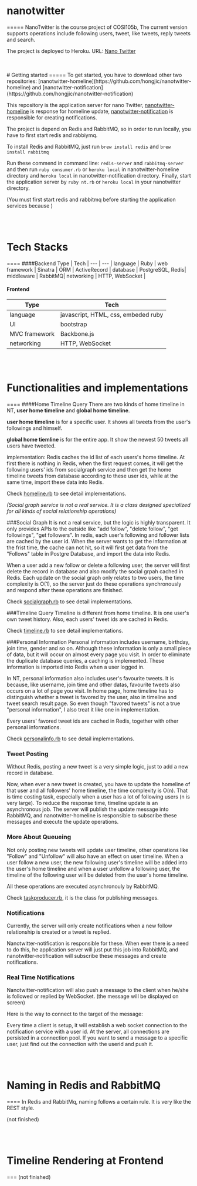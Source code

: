 # nanotwitter 
=====
NanoTwitter is the course project of COSI105b, 
The current version supports operations include following users, tweet, like tweets, reply tweets and search.

The project is deployed to Heroku. URL: [Nano Twitter](https://nanotwitter-xx.herokuapp.com)

<br/>
<br/>
# Getting started
=====
To get started, you have to download other two repositories: [nanotwitter-homeline](https://github.com/hongjic/nanotwitter-homeline) and [nanotwitter-notification](https://github.com/hongjic/nanotwitter-notification)
 
This repository is the application server for nano Twitter, [nanotwitter-homeline](https://github.com/hongjic/nanotwitter-homeline) is response for homeline update, [nanotwitter-notification](https://github.com/hongjic/nanotwitter-notification) is responsible for creating notifications.

The project is depend on Redis and RabbitMQ, so in order to run locally, you have to first start redis and rabbiymq. 

To install Redis and RabbitMQ, just run ``brew install redis`` and ``brew install rabbitmq``

Run these commend in command line: ``redis-server`` and ``rabbitmq-server`` and then run ``ruby consumer.rb`` or ``heroku local`` in nanotwitter-homeline directory and ``heroku local`` in nanotwitter-notification directory. Finally, start the application server by ``ruby nt.rb`` or ``heroku local`` in your nanotwitter directory.

(You must first start redis and rabbitmq before starting the application services because )

<br/>
<br/>

# Tech Stacks
====
####Backend
Type | Tech | 
--- | --- |
language | Ruby |
web framework | Sinatra |
ORM | ActiveRecord |
database | PostgreSQL, Redis|
middleware | RabbitMQ|
networking | HTTP, WebSocket |

#### Frontend
Type | Tech |
--- | --- |
language | javascript, HTML, css, embeded ruby |
UI | bootstrap |
MVC framework | Backbone.js |
networking | HTTP, WebSocket |

<br/>
<br/>



# Functionalities and implementations
====
####Home Timeline Query
There are two kinds of home timeline in NT, **user home timeline** and **global home timeline**.

**user home timeline** is for a specific user. It shows all tweets from the user's followings and himself. 

**global home tiemline** is for the entire app. It show the newest 50 tweets all users have tweeted.

implementation: Redis caches the id list of each users's home timeline. At first there is nothing in Redis, when the first request comes, it will get the following users' ids from socialgraph service and then get the home timeline tweets from database according to these user ids, while at the same time, import these data into Redis.

Check [homeline.rb](https://github.com/hongjic/nanotwitter/blob/master/lib/caching/homeline.rb) to see detail implementations.

*(Social graph service is not a real service. It is a class designed specialized for all kinds of social relationship operations)*

###Social Graph
It is not a real service, but the logic is highly transparent. It only provides APIs to the outside like "add follow", "delete follow", "get followings", "get followers".
In redis, each user's following and follower lists are cached by the user id. When the server wants to get the information at the frist time, the cache can not hit, so it will first get data from the "Follows" table in Postgre Database, and import the data into Redis. 

When a user add a new follow or delete a following user, the server will first delete the record in database and also modify the social grpah cached in Redis. Each update on the social graph only relates to two users, the time complexity is O(1), so the server just do these operations synchronously and respond after these operations are finished.

Check [socialgraph.rb](https://github.com/hongjic/nanotwitter/blob/master/lib/caching/socialgraph.rb) to see detail implementations.

###Timeline Query
Timeline is different from home timeline. It is one user's own tweet history. Also, each users' tweet ids are cached in Redis.

Check [timeline.rb](https://github.com/hongjic/nanotwitter/blob/master/lib/caching/timeline.rb) to see detail implementations.

###Personal Information
Personal information includes username, birthday, join time, gender and so on. Although these information is only a small piece of data, but it will occur on almost every page you visit. In order to eliminate the duplicate database queries, a caching is implemented. These information is imported into Redis when a user logged in. 

In NT, personal information also includes user's favourite tweets. It is because, like username, join time and other datas, favourite tweets also occurs on a lot of page you visit. In home page, home timeline has to distinguish whether a tweet is favored by the user, also in timeline and tweet search result page. So even though "favored tweets" is not a true "personal information", I also treat it like one in implementation.

Every users' favored tweet ids are cached in Redis, together with other personal informations. 

Check [personalinfo.rb](https://github.com/hongjic/nanotwitter/blob/master/lib/caching/personalinfo.rb) to see detail implementations.

### Tweet Posting
Without Redis, posting a new tweet is a very simple logic, just to add a new record in database. 

Now, when ever a new tweet is created, you have to update the homeline of that user and all followers' home timeline, the time complexity is O(n). That is time costing task, especially when a user has a lot of following users (n is very large). To reduce the response time, timeline update is an asynchronous job. The server will publish the update message into RabbitMQ, and nanotwitter-homeline is responsible to subscribe these messages and execute the update operations. 

### More About Queueing
Not only posting new tweets will update user timeline, other operations like "Follow" and "Unfollow" will also have an effect on user timeline.
When a user follow a new user, the new following user's timeline will be added into the user's home timeline and when a user unfollow a following user, the timeline of the following user will be deleted from the user's home timeline.

All these operations are executed asynchronouly by RabbitMQ.

Check [taskproducer.rb](https://github.com/hongjic/nanotwitter/blob/master/lib/mqueue/taskproducer.rb), it is the class for publishing messages.

### Notifications
Currently, the server will only create notifications when a new follow relationship is created or a tweet is replied. 

Nanotwitter-notification is responsible for these. When ever there is a need to do this, he application server will just put this job into RabbitMQ, and nanotwitter-notification will subscribe these messages and create notifications. 

### Real Time Notifications
Nanotwitter-notification will also push a message to the client when he/she is followed or replied by WebSocket. (the message will be displayed on screen) 

Here is the way to connect to the target of the message:

Every time a client is setup, it will establish a web socket connection to the notification service with a user id. At the server, all connections are persisted in a connection pool. If you want to send a message to a specific user, just find out the connection with the userid and push it.


<br/>

<br/>

# Naming in Redis and RabbitMQ
====
In Redis and RabbitMq, naming follows a certain rule. It is very like the REST style. 

(not finished)

<br/>
<br/>


# Timeline Rendering at Frontend
===
(not finished)





